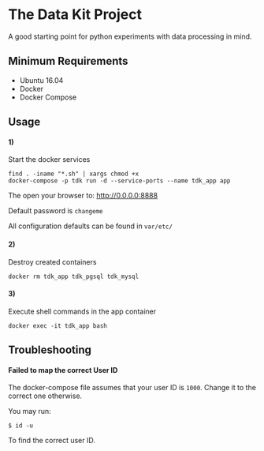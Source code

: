 The Data Kit Project
====================

A good starting point for python experiments with data processing in mind.


## Minimum Requirements

- Ubuntu 16.04
- Docker
- Docker Compose


## Usage

#### 1)

Start the docker services

```
find . -iname "*.sh" | xargs chmod +x
docker-compose -p tdk run -d --service-ports --name tdk_app app
```

The open your browser to: http://0.0.0.0:8888

Default password is `changeme`


All configuration defaults can be found in `var/etc/`


#### 2)

Destroy created containers

```
docker rm tdk_app tdk_pgsql tdk_mysql
```


#### 3)

Execute shell commands in the app container

```
docker exec -it tdk_app bash
```


## Troubleshooting

#### Failed to map the correct User ID

The docker-compose file assumes that your user ID is `1000`. Change it to
the correct one otherwise.

You may run:

```
$ id -u
```

To find the correct user ID.
